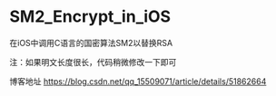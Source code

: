 # SM2_Encrypt_in_iOS
在iOS中调用C语言的国密算法SM2以替换RSA

注：如果明文长度很长，代码稍微修改一下即可

博客地址   https://blog.csdn.net/qq_15509071/article/details/51862664
